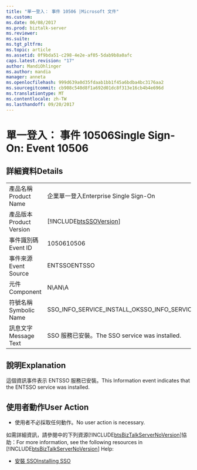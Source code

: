```yaml
---
title: "單一登入： 事件 10506 |Microsoft 文件"
ms.custom: 
ms.date: 06/08/2017
ms.prod: biztalk-server
ms.reviewer: 
ms.suite: 
ms.tgt_pltfrm: 
ms.topic: article
ms.assetid: 0f9bda51-c298-4e2e-af05-5dab9b8a0afc
caps.latest.revision: "17"
author: MandiOhlinger
ms.author: mandia
manager: anneta
ms.openlocfilehash: 999d639a0d35fdaab1bb1f45a6bdba4bc3176aa2
ms.sourcegitcommit: cb908c540d8f1a692d01dc8f313e16cb4b4e696d
ms.translationtype: MT
ms.contentlocale: zh-TW
ms.lasthandoff: 09/20/2017
---
```

# <a name="single-sign-on-event-10506"></a><span data-ttu-id="8b768-102">單一登入： 事件 10506</span><span class="sxs-lookup"><span data-stu-id="8b768-102">Single Sign-On: Event 10506</span></span>
## <a name="details"></a><span data-ttu-id="8b768-103">詳細資料</span><span class="sxs-lookup"><span data-stu-id="8b768-103">Details</span></span>  
  
|||  
|-|-|  
|<span data-ttu-id="8b768-104">產品名稱</span><span class="sxs-lookup"><span data-stu-id="8b768-104">Product Name</span></span>|<span data-ttu-id="8b768-105">企業單一登入</span><span class="sxs-lookup"><span data-stu-id="8b768-105">Enterprise Single Sign-On</span></span>|  
|<span data-ttu-id="8b768-106">產品版本</span><span class="sxs-lookup"><span data-stu-id="8b768-106">Product Version</span></span>|[!INCLUDE[btsSSOVersion](../includes/btsssoversion-md.md)]|  
|<span data-ttu-id="8b768-107">事件識別碼</span><span class="sxs-lookup"><span data-stu-id="8b768-107">Event ID</span></span>|<span data-ttu-id="8b768-108">10506</span><span class="sxs-lookup"><span data-stu-id="8b768-108">10506</span></span>|  
|<span data-ttu-id="8b768-109">事件來源</span><span class="sxs-lookup"><span data-stu-id="8b768-109">Event Source</span></span>|<span data-ttu-id="8b768-110">ENTSSO</span><span class="sxs-lookup"><span data-stu-id="8b768-110">ENTSSO</span></span>|  
|<span data-ttu-id="8b768-111">元件</span><span class="sxs-lookup"><span data-stu-id="8b768-111">Component</span></span>|<span data-ttu-id="8b768-112">N\A</span><span class="sxs-lookup"><span data-stu-id="8b768-112">N\A</span></span>|  
|<span data-ttu-id="8b768-113">符號名稱</span><span class="sxs-lookup"><span data-stu-id="8b768-113">Symbolic Name</span></span>|<span data-ttu-id="8b768-114">SSO_INFO_SERVICE_INSTALL_OK</span><span class="sxs-lookup"><span data-stu-id="8b768-114">SSO_INFO_SERVICE_INSTALL_OK</span></span>|  
|<span data-ttu-id="8b768-115">訊息文字</span><span class="sxs-lookup"><span data-stu-id="8b768-115">Message Text</span></span>|<span data-ttu-id="8b768-116">SSO 服務已安裝。</span><span class="sxs-lookup"><span data-stu-id="8b768-116">The SSO service was installed.</span></span>|  
  
## <a name="explanation"></a><span data-ttu-id="8b768-117">說明</span><span class="sxs-lookup"><span data-stu-id="8b768-117">Explanation</span></span>  
 <span data-ttu-id="8b768-118">這個資訊事件表示 ENTSSO 服務已安裝。</span><span class="sxs-lookup"><span data-stu-id="8b768-118">This Information event indicates that the ENTSSO service was installed.</span></span>  
  
## <a name="user-action"></a><span data-ttu-id="8b768-119">使用者動作</span><span class="sxs-lookup"><span data-stu-id="8b768-119">User Action</span></span>  
  
-   <span data-ttu-id="8b768-120">使用者不必採取任何動作。</span><span class="sxs-lookup"><span data-stu-id="8b768-120">No user action is necessary.</span></span>  
  
 <span data-ttu-id="8b768-121">如需詳細資訊，請參閱中的下列資源[!INCLUDE[btsBizTalkServerNoVersion](../includes/btsbiztalkservernoversion-md.md)]協助：</span><span class="sxs-lookup"><span data-stu-id="8b768-121">For more information, see the following resources in [!INCLUDE[btsBizTalkServerNoVersion](../includes/btsbiztalkservernoversion-md.md)] Help:</span></span>  
  
-   [<span data-ttu-id="8b768-122">安裝 SSO</span><span class="sxs-lookup"><span data-stu-id="8b768-122">Installing SSO</span></span>](../core/installing-sso.md)